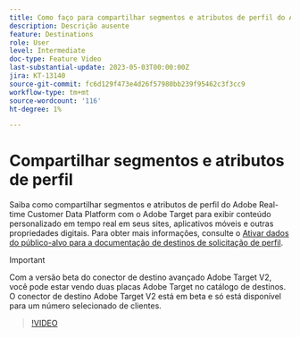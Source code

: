 ```yaml
---
title: Como faço para compartilhar segmentos e atributos de perfil do Adobe Real-time CDP para Adobe Target?
description: Descrição ausente
feature: Destinations
role: User
level: Intermediate
doc-type: Feature Video
last-substantial-update: 2023-05-03T00:00:00Z
jira: KT-13140
source-git-commit: fc6d129f473e4d26f57980bb239f95462c3f3cc9
workflow-type: tm+mt
source-wordcount: '116'
ht-degree: 1%

---
```



# Compartilhar segmentos e atributos de perfil

Saiba como compartilhar segmentos e atributos de perfil do Adobe Real-time Customer Data Platform com o Adobe Target para exibir conteúdo personalizado em tempo real em seus sites, aplicativos móveis e outras propriedades digitais. Para obter mais informações, consulte o [Ativar dados do público-alvo para a documentação de destinos de solicitação de perfil](https://experienceleague.adobe.com/docs/experience-platform/destinations/ui/activate/activate-profile-request-destinations.html).

>[!IMPORTANT]
>
>Com a versão beta do conector de destino avançado Adobe Target V2, você pode estar vendo duas placas Adobe Target no catálogo de destinos. O conector de destino Adobe Target V2 está em beta e só está disponível para um número selecionado de clientes.

>[!VIDEO](https://video.tv.adobe.com/v/3419036/?learn=on)
